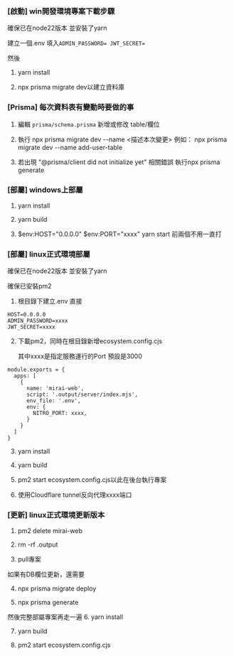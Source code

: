 ### [啟動] win開發環境專案下載步驟
確保已在node22版本 並安裝了yarn

建立一個.env 填入`ADMIN_PASSWORD= JWT_SECRET=`

然後
1. yarn install

2. npx prisma migrate dev以建立資料庫

### [Prisma] 每次資料表有變動時要做的事

1. 編輯 `prisma/schema.prisma` 新增或修改 table/欄位

2. 執行
   npx prisma migrate dev --name <描述本次變更>
   例如：
   npx prisma migrate dev --name add-user-table

3. 若出現 "@prisma/client did not initialize yet" 相關錯誤
   執行npx prisma generate

### [部屬] windows上部屬
1. yarn install

2. yarn build

3. $env:HOST="0.0.0.0" $env:PORT="xxxx" 
yarn start 前兩個不用一直打

### [部屬] linux正式環境部屬

確保已在node22版本 並安裝了yarn

確保已安裝pm2

1. 根目錄下建立.env 直接

```
HOST=0.0.0.0
ADMIN_PASSWORD=xxxx
JWT_SECRET=xxxx
```
2. 下載pm2，同時在根目錄新增ecosystem.config.cjs

    其中xxxx是指定服務運行的Port 預設是3000
```
module.exports = {
  apps: [
    {
      name: 'mirai-web', 
      script: '.output/server/index.mjs',
      env_file: '.env',
      env: {
        NITRO_PORT: xxxx,
      }
    }
  ]
}
```

3. yarn install

4. yarn build

5. pm2 start ecosystem.config.cjs以此在後台執行專案

6. 使用Cloudflare tunnel反向代理xxxx端口

### [更新] linux正式環境更新版本

1. pm2 delete mirai-web

2. rm -rf .output

3. pull專案

如果有DB欄位更新，還需要

4. npx prisma migrate deploy

5. npx prisma generate

然後完整部屬專案再走一遍
6. yarn install

7. yarn build

8. pm2 start ecosystem.config.cjs
